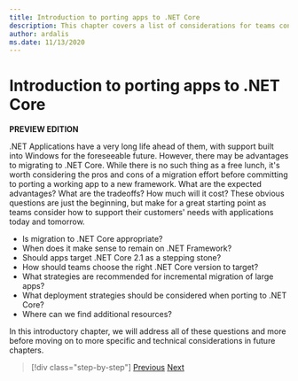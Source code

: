 ```yaml
---
title: Introduction to porting apps to .NET Core
description: This chapter covers a list of considerations for teams considering migrating existing ASP.NET applications to .NET Core.
author: ardalis
ms.date: 11/13/2020
---
```


# Introduction to porting apps to .NET Core

**PREVIEW EDITION**

.NET Applications have a very long life ahead of them, with support built into Windows for the foreseeable future. However, there may be advantages to migrating to .NET Core. While there is no such thing as a free lunch, it's worth considering the pros and cons of a migration effort before committing to porting a working app to a new framework. What are the expected advantages? What are the tradeoffs? How much will it cost? These obvious questions are just the beginning, but make for a great starting point as teams consider how to support their customers' needs with applications today and tomorrow.

- Is migration to .NET Core appropriate?
- When does it make sense to remain on .NET Framework?
- Should apps target .NET Core 2.1 as a stepping stone?
- How should teams choose the right .NET Core version to target?
- What strategies are recommended for incremental migration of large apps?
- What deployment strategies should be considered when porting to .NET Core?
- Where can we find additional resources?

In this introductory chapter, we will address all of these questions and more before moving on to more specific and technical considerations in future chapters.

>[!div class="step-by-step"]
>[Previous](index.md)
>[Next](migration-considerations.md)
